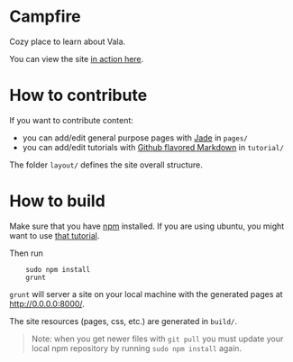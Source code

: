 # Campfire
Cozy place to learn about Vala.

You can view the site [in action here](http://dev.tombeckmann.de/).

# How to contribute
If you want to contribute content: 
   - you can add/edit general purpose pages with [Jade](http://jade-lang.com/)  in `pages/`
   - you can add/edit tutorials with [Github flavored Markdown](https://help.github.com/articles/github-flavored-markdown/) in `tutorial/`

The folder `layout/` defines the site overall structure.

# How to build
Make sure that you have [npm](https://www.npmjs.com/) installed. 
If you are using ubuntu, you might want to use [that tutorial](https://nodesource.com/blog/chris-lea-joins-forces-with-nodesource).

Then run 
```
    sudo npm install
	grunt
```  

`grunt` will server a site on your local machine with the generated pages at http://0.0.0.0:8000/.

The site resources (pages, css, etc.) are generated in `build/`.

> Note: when you get newer files with `git pull` you must update your local npm repository by running `sudo npm install` again.

